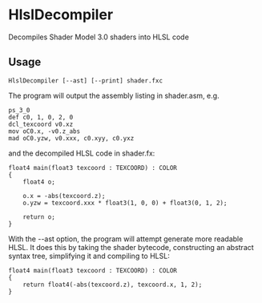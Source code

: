# HlslDecompiler
Decompiles Shader Model 3.0 shaders into HLSL code

## Usage
`HlslDecompiler [--ast] [--print] shader.fxc`

The program will output the assembly listing in shader.asm, e.g.
```
ps_3_0
def c0, 1, 0, 2, 0
dcl_texcoord v0.xz
mov oC0.x, -v0.z_abs
mad oC0.yzw, v0.xxx, c0.xyy, c0.yxz
```
and the decompiled HLSL code in shader.fx:
```hlsl
float4 main(float3 texcoord : TEXCOORD) : COLOR
{
	float4 o;

	o.x = -abs(texcoord.z);
	o.yzw = texcoord.xxx * float3(1, 0, 0) + float3(0, 1, 2);

	return o;
}
```

With the --ast option, the program will attempt generate more readable HLSL.
It does this by taking the shader bytecode, constructing an abstract syntax tree, simplifying it and compiling to HLSL:
```hlsl
float4 main(float3 texcoord : TEXCOORD) : COLOR
{
	return float4(-abs(texcoord.z), texcoord.x, 1, 2);
}
```
